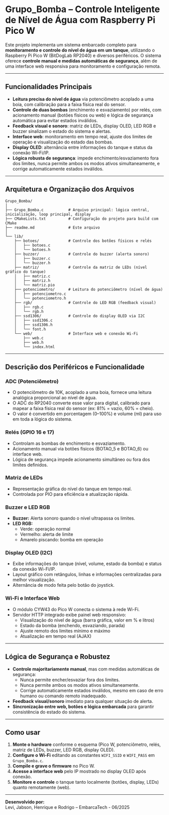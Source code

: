 # Grupo_Bomba – Controle Inteligente de Nível de Água com Raspberry Pi Pico W

Este projeto implementa um sistema embarcado completo para **monitoramento e controle do nível de água em um tanque**, utilizando o Raspberry Pi Pico W (BitDogLab RP2040) e diversos periféricos. O sistema oferece **controle manual e medidas automáticas de segurança**, além de uma interface web responsiva para monitoramento e configuração remota.

---

## **Funcionalidades Principais**

- **Leitura precisa do nível de água** via potenciômetro acoplado a uma boia, com calibração para a faixa física real do sensor.
- **Controle de duas bombas** (enchimento e esvaziamento) por relés, com acionamento manual (botões físicos ou web) e lógica de segurança automática para evitar estados inválidos.
- **Feedback visual e sonoro**: matriz de LEDs, display OLED, LED RGB e buzzer sinalizam o estado do sistema e alertas.
- **Interface web**: monitoramento em tempo real, ajuste dos limites de operação e visualização do estado das bombas.
- **Display OLED**: alternância entre informações do tanque e status da conexão Wi-Fi/IP.
- **Lógica robusta de segurança**: impede enchimento/esvaziamento fora dos limites, nunca permite ambos os modos ativos simultaneamente, e corrige automaticamente estados inválidos.

---

## **Arquitetura e Organização dos Arquivos**

```
Grupo_Bomba/
│
├── Grupo_Bomba.c           # Arquivo principal: lógica central, inicialização, loop principal, display
├── CMakeLists.txt          # Configuração do projeto para build com CMake
├── readme.md               # Este arquivo
│
└── lib/
    ├── botoes/             # Controle dos botões físicos e relés
    │   ├── botoes.c
    │   └── botoes.h
    ├── buzzer/             # Controle do buzzer (alerta sonoro)
    │   ├── buzzer.c
    │   └── buzzer.h
    ├── matriz/             # Controle da matriz de LEDs (nível gráfico do tanque)
    │   ├── matriz.c
    │   ├── matriz.h
    │   └── matriz.pio
    ├── potenciometro/      # Leitura do potenciômetro (nível de água)
    │   ├── potenciometro.c
    │   └── potenciometro.h
    ├── rgb/                # Controle do LED RGB (feedback visual)
    │   ├── rgb.c
    │   └── rgb.h
    ├── ssd1306/            # Controle do display OLED via I2C
    │   ├── ssd1306.c
    │   ├── ssd1306.h
    │   └── font.h
    └── web/                # Interface web e conexão Wi-Fi
        ├── web.c
        ├── web.h
        └── index.html
```

---

## **Descrição dos Periféricos e Funcionalidade**

### **ADC (Potenciômetro)**
- O potenciômetro de 10K, acoplado a uma boia, fornece uma leitura analógica proporcional ao nível de água.
- O ADC do RP2040 converte esse valor para digital, calibrado para mapear a faixa física real do sensor (ex: 81% = vazio, 60% = cheio).
- O valor é convertido em porcentagem (0–100%) e volume (ml) para uso em toda a lógica do sistema.

### **Relés (GPIO 16 e 17)**
- Controlam as bombas de enchimento e esvaziamento.
- Acionamento manual via botões físicos (BOTAO_5 e BOTAO_6) ou interface web.
- Lógica de segurança impede acionamento simultâneo ou fora dos limites definidos.

### **Matriz de LEDs**
- Representação gráfica do nível do tanque em tempo real.
- Controlada por PIO para eficiência e atualização rápida.

### **Buzzer e LED RGB**
- **Buzzer:** Alerta sonoro quando o nível ultrapassa os limites.
- **LED RGB:**  
  - Verde: operação normal  
  - Vermelho: alerta de limite  
  - Amarelo piscando: bomba em operação

### **Display OLED (I2C)**
- Exibe informações do tanque (nível, volume, estado da bomba) e status da conexão Wi-Fi/IP.
- Layout gráfico com retângulos, linhas e informações centralizadas para melhor visualização.
- Alternância de modo feita pelo botão do joystick.

### **Wi-Fi e Interface Web**
- O módulo CYW43 do Pico W conecta o sistema à rede Wi-Fi.
- Servidor HTTP integrado exibe painel web responsivo:
  - Visualização do nível de água (barra gráfica, valor em % e litros)
  - Estado da bomba (enchendo, esvaziando, parada)
  - Ajuste remoto dos limites mínimo e máximo
  - Atualização em tempo real (AJAX)

---

## **Lógica de Segurança e Robustez**

- **Controle majoritariamente manual**, mas com medidas automáticas de segurança:
  - Nunca permite encher/esvaziar fora dos limites.
  - Nunca permite ambos os modos ativos simultaneamente.
  - Corrige automaticamente estados inválidos, mesmo em caso de erro humano ou comando remoto inadequado.
- **Feedback visual/sonoro** imediato para qualquer situação de alerta.
- **Sincronização entre web, botões e lógica embarcada** para garantir consistência do estado do sistema.

---

## **Como usar**

1. **Monte o hardware** conforme o esquema (Pico W, potenciômetro, relés, matriz de LEDs, buzzer, LED RGB, display OLED).
2. **Configure o Wi-Fi** editando as constantes `WIFI_SSID` e `WIFI_PASS` em `Grupo_Bomba.c`.
3. **Compile e grave o firmware** no Pico W.
4. **Acesse a interface web** pelo IP mostrado no display OLED após conexão.
5. **Monitore e controle** o tanque tanto localmente (botões, display, LEDs) quanto remotamente (web).

---

**Desenvolvido por:**  
Levi, Jabson, Henrique e Rodrigo – EmbarcaTech - 06/2025